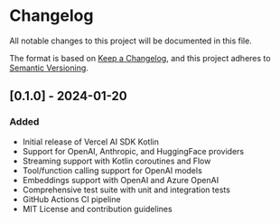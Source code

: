 # Changelog

All notable changes to this project will be documented in this file.

The format is based on [Keep a Changelog](https://keepachangelog.com/en/1.0.0/),
and this project adheres to [Semantic Versioning](https://semver.org/spec/v2.0.0.html).

## [0.1.0] - 2024-01-20

### Added
- Initial release of Vercel AI SDK Kotlin
- Support for OpenAI, Anthropic, and HuggingFace providers
- Streaming support with Kotlin coroutines and Flow
- Tool/function calling support for OpenAI models
- Embeddings support with OpenAI and Azure OpenAI
- Comprehensive test suite with unit and integration tests
- GitHub Actions CI pipeline
- MIT License and contribution guidelines